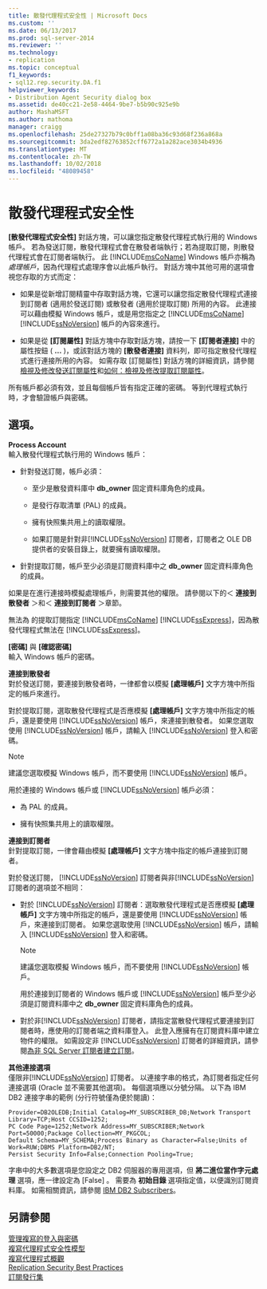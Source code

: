 ```yaml
---
title: 散發代理程式安全性 | Microsoft Docs
ms.custom: ''
ms.date: 06/13/2017
ms.prod: sql-server-2014
ms.reviewer: ''
ms.technology:
- replication
ms.topic: conceptual
f1_keywords:
- sql12.rep.security.DA.f1
helpviewer_keywords:
- Distribution Agent Security dialog box
ms.assetid: de40cc21-2e58-4464-9be7-b5b90c925e9b
author: MashaMSFT
ms.author: mathoma
manager: craigg
ms.openlocfilehash: 25de27327b79c0bff1a08ba36c93d68f236a868a
ms.sourcegitcommit: 3da2edf82763852cff6772a1a282ace3034b4936
ms.translationtype: MT
ms.contentlocale: zh-TW
ms.lasthandoff: 10/02/2018
ms.locfileid: "48089458"
---
```

# <a name="distribution-agent-security"></a>散發代理程式安全性
  **[散發代理程式安全性]** 對話方塊，可以讓您指定散發代理程式執行用的 Windows 帳戶。 若為發送訂閱，散發代理程式會在散發者端執行；若為提取訂閱，則散發代理程式會在訂閱者端執行。 此 [!INCLUDE[msCoName](../../includes/msconame-md.md)] Windows 帳戶亦稱為 *處理帳戶*，因為代理程式處理序會以此帳戶執行。 對話方塊中其他可用的選項會視您存取的方式而定：  
  
-   如果是從新增訂閱精靈中存取對話方塊，它還可以讓您指定散發代理程式連接到訂閱者 (適用於發送訂閱) 或散發者 (適用於提取訂閱) 所用的內容。 此連接可以藉由模擬 Windows 帳戶，或是用您指定之 [!INCLUDE[msCoName](../../includes/msconame-md.md)] [!INCLUDE[ssNoVersion](../../includes/ssnoversion-md.md)] 帳戶的內容來進行。  
  
-   如果是從 **[訂閱屬性]** 對話方塊中存取對話方塊，請按一下 **[訂閱者連接]** 中的屬性按鈕 ( **...** )，或該對話方塊的 **[散發者連接]** 資料列，即可指定散發代理程式進行連接所用的內容。 如需存取 [訂閱屬性] 對話方塊的詳細資訊，請參閱[檢視及修改發送訂閱屬性](view-and-modify-push-subscription-properties.md)和[如何：檢視及修改提取訂閱屬性](view-and-modify-pull-subscription-properties.md)。  
  
 所有帳戶都必須有效，並且每個帳戶皆有指定正確的密碼。 等到代理程式執行時，才會驗證帳戶與密碼。  
  
## <a name="options"></a>選項。  
 **Process Account**  
 輸入散發代理程式執行用的 Windows 帳戶：  
  
-   針對發送訂閱，帳戶必須：  
  
    -   至少是散發資料庫中 **db_owner** 固定資料庫角色的成員。  
  
    -   是發行存取清單 (PAL) 的成員。  
  
    -   擁有快照集共用上的讀取權限。  
  
    -   如果訂閱是針對非[!INCLUDE[ssNoVersion](../../includes/ssnoversion-md.md)] 訂閱者，訂閱者之 OLE DB 提供者的安裝目錄上，就要擁有讀取權限。  
  
-   針對提取訂閱，帳戶至少必須是訂閱資料庫中之 **db_owner** 固定資料庫角色的成員。  
  
 如果是在進行連接時模擬處理帳戶，則需要其他的權限。 請參閱以下的＜ **連接到散發者** ＞和＜ **連接到訂閱者** ＞章節。  
  
 無法為 的提取訂閱指定 [!INCLUDE[msCoName](../../includes/msconame-md.md)] [!INCLUDE[ssExpress](../../includes/ssexpress-md.md)]，因為散發代理程式無法在 [!INCLUDE[ssExpress](../../includes/ssexpress-md.md)]。  
  
 **[密碼]** 與 **[確認密碼]**  
 輸入 Windows 帳戶的密碼。  
  
 **連接到散發者**  
 對於發送訂閱，要連接到散發者時，一律都會以模擬 **[處理帳戶]** 文字方塊中所指定的帳戶來進行。  
  
 對於提取訂閱，選取散發代理程式是否應模擬 **[處理帳戶]** 文字方塊中所指定的帳戶，還是要使用 [!INCLUDE[ssNoVersion](../../includes/ssnoversion-md.md)] 帳戶，來連接到散發者。 如果您選取使用 [!INCLUDE[ssNoVersion](../../includes/ssnoversion-md.md)] 帳戶，請輸入 [!INCLUDE[ssNoVersion](../../includes/ssnoversion-md.md)] 登入和密碼。  
  
> [!NOTE]  
>  建議您選取模擬 Windows 帳戶，而不要使用 [!INCLUDE[ssNoVersion](../../includes/ssnoversion-md.md)] 帳戶。  
  
 用於連接的 Windows 帳戶或 [!INCLUDE[ssNoVersion](../../includes/ssnoversion-md.md)] 帳戶必須：  
  
-   為 PAL 的成員。  
  
-   擁有快照集共用上的讀取權限。  
  
 **連接到訂閱者**  
 針對提取訂閱，一律會藉由模擬 **[處理帳戶]** 文字方塊中指定的帳戶連接到訂閱者。  
  
 對於發送訂閱， [!INCLUDE[ssNoVersion](../../includes/ssnoversion-md.md)] 訂閱者與非[!INCLUDE[ssNoVersion](../../includes/ssnoversion-md.md)] 訂閱者的選項並不相同：  
  
-   對於 [!INCLUDE[ssNoVersion](../../includes/ssnoversion-md.md)] 訂閱者：選取散發代理程式是否應模擬 **[處理帳戶]** 文字方塊中所指定的帳戶，還是要使用 [!INCLUDE[ssNoVersion](../../includes/ssnoversion-md.md)] 帳戶，來連接到訂閱者。 如果您選取使用 [!INCLUDE[ssNoVersion](../../includes/ssnoversion-md.md)] 帳戶，請輸入 [!INCLUDE[ssNoVersion](../../includes/ssnoversion-md.md)] 登入和密碼。  
  
    > [!NOTE]  
    >  建議您選取模擬 Windows 帳戶，而不要使用 [!INCLUDE[ssNoVersion](../../includes/ssnoversion-md.md)] 帳戶。  
  
     用於連接到訂閱者的 Windows 帳戶或 [!INCLUDE[ssNoVersion](../../includes/ssnoversion-md.md)] 帳戶至少必須是訂閱資料庫中之 **db_owner** 固定資料庫角色的成員。  
  
-   對於非[!INCLUDE[ssNoVersion](../../includes/ssnoversion-md.md)] 訂閱者，請指定當散發代理程式要連接到訂閱者時，應使用的訂閱者端之資料庫登入。 此登入應擁有在訂閱資料庫中建立物件的權限。 如需設定非 [!INCLUDE[ssNoVersion](../../includes/ssnoversion-md.md)] 訂閱者的詳細資訊，請參閱[為非 SQL Server 訂閱者建立訂閱](create-a-subscription-for-a-non-sql-server-subscriber.md)。  
  
 **其他連接選項**  
 僅限非[!INCLUDE[ssNoVersion](../../includes/ssnoversion-md.md)] 訂閱者。 以連接字串的格式，為訂閱者指定任何連接選項 (Oracle 並不需要其他選項)。 每個選項應以分號分隔。 以下為 IBM DB2 連接字串的範例 (分行符號僅為便於閱讀)：  
  
```  
Provider=DB2OLEDB;Initial Catalog=MY_SUBSCRIBER_DB;Network Transport Library=TCP;Host CCSID=1252;  
PC Code Page=1252;Network Address=MY_SUBSCRIBER;Network Port=50000;Package Collection=MY_PKGCOL;  
Default Schema=MY_SCHEMA;Process Binary as Character=False;Units of Work=RUW;DBMS Platform=DB2/NT;  
Persist Security Info=False;Connection Pooling=True;  
```  
  
 字串中的大多數選項是您設定之 DB2 伺服器的專用選項，但 **將二進位當作字元處理** 選項，應一律設定為 [False] 。 需要為 **初始目錄** 選項指定值，以便識別訂閱資料庫。 如需相關資訊，請參閱 [IBM DB2 Subscribers](non-sql/ibm-db2-subscribers.md)。  
  
## <a name="see-also"></a>另請參閱  
 [管理複寫的登入與密碼](security/manage-logins-and-passwords-in-replication.md)   
 [複寫代理程式安全性模型](security/replication-agent-security-model.md)   
 [複寫代理程式概觀](agents/replication-agents-overview.md)   
 [Replication Security Best Practices](security/replication-security-best-practices.md)   
 [訂閱發行集](subscribe-to-publications.md)  
  
  
